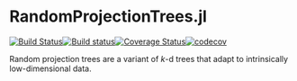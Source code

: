 # RandomProjectionTrees.jl

[![Build Status](https://travis-ci.com/dillondaudert/RandomProjectionTrees.jl.svg?branch=master)](https://travis-ci.com/dillondaudert/RandomProjectionTrees.jl)[![Build status](https://ci.appveyor.com/api/projects/status/yw8dvqkbfwspojq9?svg=true)](https://ci.appveyor.com/project/dillondaudert/randomprojectiontrees-jl)[![Coverage Status](https://coveralls.io/repos/github/dillondaudert/RandomProjectionTrees.jl/badge.svg?branch=master)](https://coveralls.io/github/dillondaudert/RandomProjectionTrees.jl?branch=master)[![codecov](https://codecov.io/gh/dillondaudert/RandomProjectionTrees.jl/branch/master/graph/badge.svg)](https://codecov.io/gh/dillondaudert/RandomProjectionTrees.jl)



Random projection trees are a variant of _k_-d trees that adapt to intrinsically
low-dimensional data.
